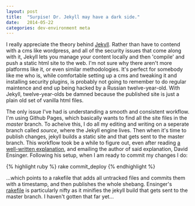 ```yaml
---
layout: post
title:  "Surpise! Dr. Jekyll may have a dark side."
date:   2014-05-22
categories: dev-environment meta
---
```


I really appreciate the theory behind [Jekyll][jekyll]. Rather than have to contend with a cms like wordpress, and all of the security issues that come along with it, Jekyll lets you manage your content locally and then 'compile' and push a static html site to the web. I'm not sure why there aren't more platforms like it, or even similar methodologies. It's perfect for somebody like me who is, while comfortable setting up a cms and tweaking it and installing security plugins, is probably not going to remember to do regular maintence and end up being hacked by a Russian twelve-year-old. With Jekyll, twelve-year-olds be damned because the published site is just a plain old set of vanilla html files.

<!--more-->

The only issue I've had is understanding a smooth and consistent workflow. I'm using Github Pages, which basically wants to find all the site files in the *master* branch. To acheive this, I do all my editing and writing on a seperate branch called *source*, where the Jekyll engine lives. Then when it's time to publish changes, jekyll builds a static site and that gets sent to the master branch. This workflow took be a while to figure out, even after reading [a well-written explanation][deploy_steps], and emailing the author of said explanation, David Ensinger. Following his setup, when I am ready to commit my changes I do:

{% highlight ruby %}
rake commit_deploy
{% endhighlight %}

...which points to a rakefile that adds all untracked files and commits them with a timestamp, and then publishes the whole shebang. Ensinger's [rakefile][rakefile] is particularly nifty as it minifies the jekyll build that gets sent to the master branch. I haven't gotten that far yet...

[jekyll]:    http://jekyllrb.com
[deploy_steps]: http://davidensinger.com/2013/04/deploying-jekyll-to-github-pages/
[rakefile]: http://davidensinger.com/2013/07/automating-jekyll-deployment-to-github-pages-with-rake/